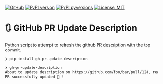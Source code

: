[![GitHub](https://img.shields.io/badge/GitHub-noahp/gh-pr-update-description-8da0cb?style=for-the-badge&logo=github)](https://github.com/noahp/gh-pr-update-description)
[![PyPI
version](https://img.shields.io/pypi/v/gh-pr-update-description.svg?style=for-the-badge)](https://pypi.org/project/gh-pr-update-description/)
[![PyPI
pyversions](https://img.shields.io/pypi/pyversions/gh-pr-update-description.svg?style=for-the-badge)](https://pypi.python.org/pypi/gh-pr-update-description/)
[![License:
MIT](https://img.shields.io/badge/License-MIT-brightgreen.svg?style=for-the-badge)](https://opensource.org/licenses/MIT)

# 🔃 GitHub PR Update Description

Python script to attempt to refresh the github PR description with the top
commit.

```bash
❯ pip install gh-pr-update-description

❯ gh-pr-update-description
About to update description on https://github.com/foo/bar/pull/128, ready? [Y/n]:
PR successfully updated 🎉 !
```

